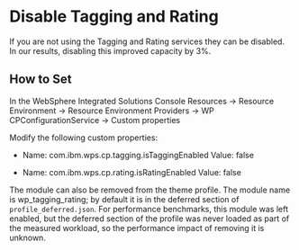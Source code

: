 # Disable Tagging and Rating

If you are not using the Tagging and Rating services they can be disabled. In our results, disabling this
improved capacity by 3%.

## How to Set

In the WebSphere Integrated Solutions Console
Resources -> Resource Environment -> Resource Environment Providers -> WP CPConfigurationService
-> Custom properties

Modify the following custom properties:

- Name: com.ibm.wps.cp.tagging.isTaggingEnabled
  Value: false

- Name: com.ibm.wps.cp.rating.isRatingEnabled
  Value: false

The module can also be removed from the theme profile. The module name is wp_tagging_rating; by
default it is in the deferred section of `profile_deferred.json`. For performance benchmarks, this module was
left enabled, but the deferred section of the profile was never loaded as part of the measured workload, so
the performance impact of removing it is unknown.